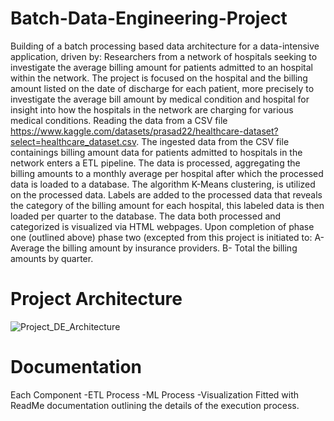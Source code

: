 # Batch-Data-Engineering-Project
Building of a batch processing based data architecture for a data-intensive application, driven by: 
Researchers from a network of hospitals seeking to investigate the average billing amount for patients admitted to an hospital within the network.
The project is focused on the hospital and the billing amount listed on the date of discharge for each patient, more precisely to investigate the average bill amount by medical condition and hospital for insight into how the hospitals in the network are charging for various medical conditions.
Reading the data from a CSV file https://www.kaggle.com/datasets/prasad22/healthcare-dataset?select=healthcare_dataset.csv. The ingested data from the CSV file containings billing amount data for patients admitted to hospitals in the network enters a ETL pipeline.
The data is processed, aggregating the billing amounts to a monthly average per hospital after which the processed data is loaded to a database.
The algorithm K-Means clustering, is utilized on the processed data. 
Labels are added to the processed data that reveals the category of the billing amount for each hospital, this labeled data is then loaded per quarter to the database. 
The data both processed and categorized is visualized via HTML webpages. 
Upon completion of phase one (outlined above) phase two (excepted from this project is initiated to:
A- Average the billing amount by insurance providers.
B- Total the billing amounts by quarter.

# Project Architecture
![Project_DE_Architecture](https://github.com/user-attachments/assets/892e2c17-5fe1-4cad-b202-f6535c9ff453)

# Documentation
Each Component
-ETL Process
-ML Process
-Visualization
Fitted with ReadMe documentation outlining the details of the execution process.

